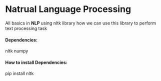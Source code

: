 <h1>Natrual Language Processing</h1>

<p>All basics in <b>NLP</b> using nltk library how we can use this library to perform text processing task</p>

<h4><b>Dependencies:</b></h4>
nltk
numpy
<h4><b>How to install Dependencies:</b></h4>
pip install nltk
